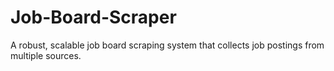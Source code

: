 # Job-Board-Scraper
A robust, scalable job board scraping system that collects job postings from multiple sources.
